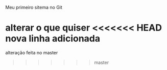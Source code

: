 Meu primeiro sitema no Git

alterar o que quiser
<<<<<<< HEAD
nova linha adicionada
=======
alteração feita no master
>>>>>>> master
